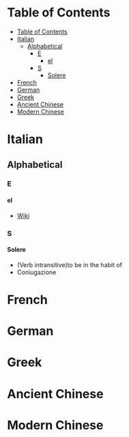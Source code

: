 # Table of Contents
- [Table of Contents](#table-of-contents)
- [Italian](#italian)
  - [Alphabetical](#alphabetical)
    - [E](#e)
      - [el](#el)
    - [S](#s)
      - [Solere](#solere)
- [French](#french)
- [German](#german)
- [Greek](#greek)
- [Ancient Chinese](#ancient-chinese)
- [Modern Chinese](#modern-chinese)
# Italian
## Alphabetical
### E
#### el
- [Wiki](https://www.wordreference.com/enit/e)
### S
#### Solere
- (Verb intransitive)to be in the habit of
- Coniugazione

# French

# German

# Greek

# Ancient Chinese

# Modern Chinese